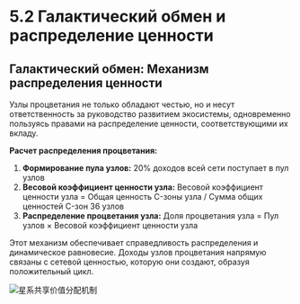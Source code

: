 # 5.2 Галактический обмен и распределение ценности

## Галактический обмен: Механизм распределения ценности

Узлы процветания не только обладают честью, но и несут ответственность за руководство развитием экосистемы, одновременно пользуясь правами на распределение ценности, соответствующими их вкладу.

**Расчет распределения процветания:**

1. **Формирование пула узлов:** 20% доходов всей сети поступает в пул узлов
2. **Весовой коэффициент ценности узла:** Весовой коэффициент ценности узла = Общая ценность C-зоны узла / Сумма общих ценностей C-зон 36 узлов
3. **Распределение процветания узла:** Доля процветания узла = Пул узлов × Весовой коэффициент ценности узла

Этот механизм обеспечивает справедливость распределения и динамическое равновесие. Доходы узлов процветания напрямую связаны с сетевой ценностью, которую они создают, образуя положительный цикл.

![星系共享价值分配机制](/images/图13.svg)